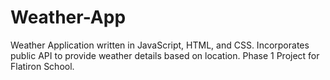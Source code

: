 # Weather-App
Weather Application written in JavaScript, HTML, and CSS. Incorporates public API to provide weather details based on location. Phase 1 Project for Flatiron School.
